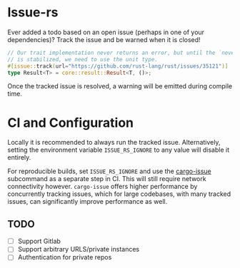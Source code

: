 # Issue-rs

Ever added a todo based on an open issue (perhaps in one of your dependencies)? Track the issue and be warned when it is
closed!


```rust
// Our trait implementation never returns an error, but until the `nevertype`
// is stabilized, we need to use the unit type.
#[issue::track(url="https://github.com/rust-lang/rust/issues/35121")]
type Result<T> = core::result::Result<T, ()>;
```

Once the tracked issue is resolved, a warning will be emitted during compile time. 

# CI and Configuration

Locally it is recommended to always run the tracked issue. Alternatively, setting the environment variable 
`ISSUE_RS_IGNORE` to any value will disable it entirely. 

For reproducible builds, set `ISSUE_RS_IGNORE` and use the [cargo-issue](https://crates.io/crates/cargo-issue) subcommand
as a separate step in CI. This will still require network connectivity however. `cargo-issue` offers higher performance 
by concurrently tracking issues, which for large codebases, with many tracked issues, can significantly improve 
performance as well.

## TODO

- [ ] Support Gitlab
- [ ] Support arbitrary URLS/private instances
- [ ] Authentication for private repos
